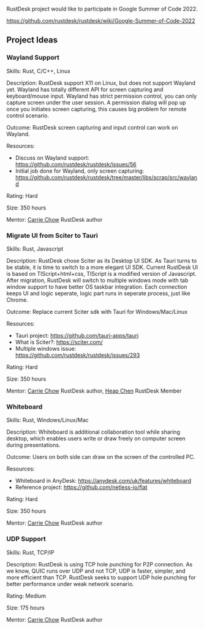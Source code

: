 RustDesk project would like to participate in Google Summer of Code 2022.

https://github.com/rustdesk/rustdesk/wiki/Google-Summer-of-Code-2022

## Project Ideas

### Wayland Support

Skills: Rust, C/C++, Linux

Description:
RustDesk support X11 on Linux, but does not support Wayland yet. Wayland has totally different API for screen capturing and keyboard/mouse input. Wayland has strict permission control, you can only capture screen under the user session. A permission dialog will pop up once you initiates screen capturing, this causes big problem for remote control scenario.

Outcome: RustDesk screen capturing and input control can work on Wayland.

Resources:
 - Discuss on Wayland support: https://github.com/rustdesk/rustdesk/issues/56
 - Initial job done for Wayland, only screen capturing: https://github.com/rustdesk/rustdesk/tree/master/libs/scrap/src/wayland

Rating: Hard

Size: 350 hours

Mentor: [Carrie Chow](https://github.com/rustdesk) RustDesk author

### Migrate UI from Sciter to Tauri

Skills: Rust, Javascript

Description:
RustDesk chose Sciter as its Desktop UI SDK. As Tauri turns to be stable, it is time to switch to a more elegant UI SDK. Current RustDesk UI is based on TIScript+html+css, TIScript is a modified version of Javascript. After migration, RustDesk will switch to multiple windows mode with tab window support to have better OS taskbar integration. Each connection keeps UI and logic seperate, logic part runs in seperate process, just like Chrome.

Outcome: Replace current Sciter sdk with Tauri for Windows/Mac/Linux

Resources:
 - Tauri project: https://github.com/tauri-apps/tauri
 - What is Sciter?: https://sciter.com/
 - Multiple windows issue: https://github.com/rustdesk/rustdesk/issues/293

Rating: Hard

Size: 350 hours

Mentor: [Carrie Chow](https://github.com/rustdesk) RustDesk author, [Heap Chen](https://github.com/Heap-Hop) RustDesk Member

### Whiteboard

Skills: Rust, Windows/Linux/Mac

Description: Whiteboard is additional collaboration tool while sharing desktop, which enables users write or draw freely on computer screen during presentations.

Outcome: Users on both side can draw on the screen of the controlled PC.

Resources:
 - Whiteboard in AnyDesk: https://anydesk.com/uk/features/whiteboard
 - Reference project: https://github.com/netless-io/flat

Rating: Hard

Size: 350 hours

Mentor: [Carrie Chow](https://github.com/rustdesk) RustDesk author

### UDP Support

Skills: Rust, TCP/IP

Description: RustDesk is using TCP hole punching for P2P connection. As we know, QUIC runs over UDP and not TCP, UDP is faster, simpler, and more efficient than TCP. RustDesk seeks to support UDP hole punching for better performance under weak network scenario.

Rating: Medium

Size: 175 hours

Mentor: [Carrie Chow](https://github.com/rustdesk) RustDesk author
